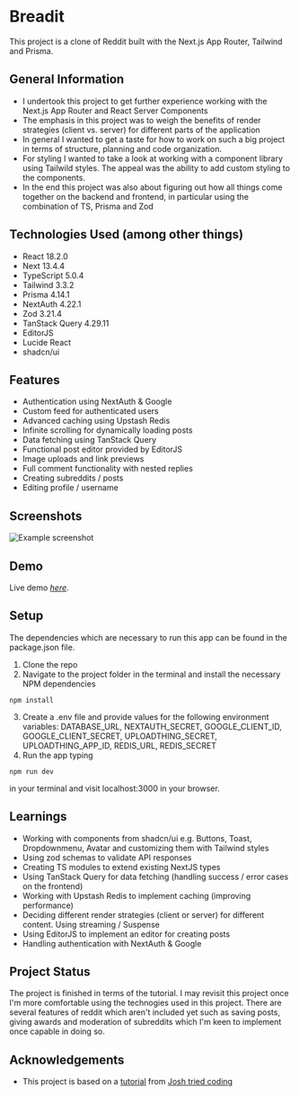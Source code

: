 # Breadit
This project is a clone of Reddit built with the Next.js App Router, Tailwind and Prisma.



## General Information
- I undertook this project to get further experience working with the Next.js App Router and React Server Components
- The emphasis in this project was to weigh the benefits of render strategies (client vs. server) for different parts of the application
- In general I wanted to get a taste for how to work on such a big project in terms of structure, planning and code organization.
- For styling I wanted to take a look at working with a component library using Tailwild styles. The appeal was the ability to add custom styling to the components.
- In the end this project was also about figuring out how all things come together on the backend and frontend, in particular using the combination of TS, Prisma and Zod



## Technologies Used (among other things)
- React 18.2.0
- Next 13.4.4
- TypeScript 5.0.4
- Tailwind 3.3.2
- Prisma 4.14.1
- NextAuth 4.22.1
- Zod 3.21.4
- TanStack Query 4.29.11
- EditorJS
- Lucide React
- shadcn/ui



## Features
- Authentication using NextAuth & Google
- Custom feed for authenticated users
- Advanced caching using Upstash Redis
- Infinite scrolling for dynamically loading posts
- Data fetching using TanStack Query
- Functional post editor provided by EditorJS
- Image uploads and link previews
- Full comment functionality with nested replies
- Creating subreddits / posts
- Editing profile / username



## Screenshots
![Example screenshot](https://i.ibb.co/9q4tNgm/breadit.jpg)



## Demo
Live demo [_here_](https://breadit-phi-peach.vercel.app/).



## Setup
The dependencies which are necessary to run this app can be found in the package.json file.

1. Clone the repo
2. Navigate to the project folder in the terminal and install the necessary NPM dependencies
```
npm install
```
3. Create a .env file and provide values for the following environment variables: DATABASE_URL, NEXTAUTH_SECRET, GOOGLE_CLIENT_ID, GOOGLE_CLIENT_SECRET, UPLOADTHING_SECRET, UPLOADTHING_APP_ID, REDIS_URL, REDIS_SECRET
4. Run the app typing
```
npm run dev
```
in your terminal and visit localhost:3000 in your browser.



## Learnings
- Working with components from shadcn/ui e.g. Buttons, Toast, Dropdownmenu, Avatar and customizing them with Tailwind styles
- Using zod schemas to validate API responses
- Creating TS modules to extend existing NextJS types
- Using TanStack Query for data fetching (handling success / error cases on the frontend)
- Working with Upstash Redis to implement caching (improving performance)
- Deciding different render strategies (client or server) for different content. Using streaming / Suspense
- Using EditorJS to implement an editor for creating posts
- Handling authentication with NextAuth & Google



## Project Status
The project is finished in terms of the tutorial. I may revisit this project once I'm more comfortable using the technogies used in this project. There are several features of reddit which aren't included yet such as saving posts, giving awards and moderation of subreddits which I'm keen to implement once capable in doing so.



## Acknowledgements
- This project is based on a [tutorial](https://www.youtube.com/watch?v=mSUKMfmLAt0) from [Josh tried coding](https://www.youtube.com/channel/UCvGwM5woTl13I-qThI4YMCg)


